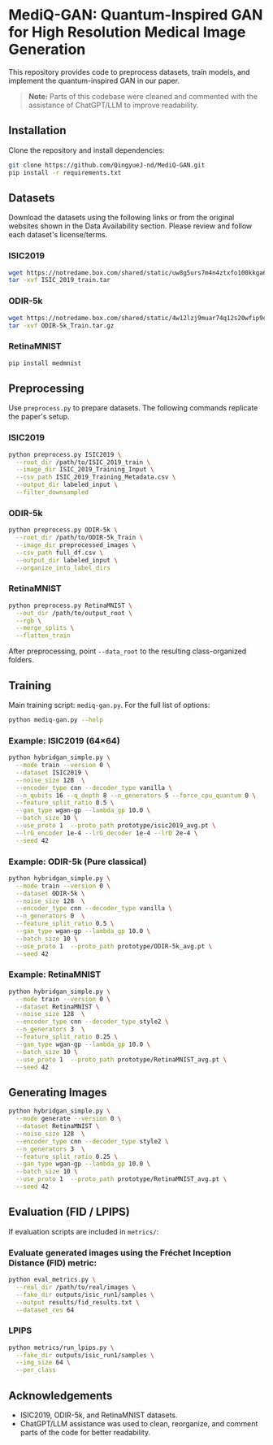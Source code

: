 # MediQ-GAN: Quantum-Inspired GAN for High Resolution Medical Image Generation

This repository provides code to preprocess datasets, train models, and implement the quantum-inspired GAN in our paper.

> **Note:** Parts of this codebase were cleaned and commented with the assistance of ChatGPT/LLM to improve readability.

## Installation

Clone the repository and install dependencies:

```bash
git clone https://github.com/QingyueJ-nd/MediQ-GAN.git
pip install -r requirements.txt
```

## Datasets

Download the datasets using the following links or from the original websites shown in the Data Availability section. 
Please review and follow each dataset's license/terms.

### ISIC2019

```bash
wget https://notredame.box.com/shared/static/uw8g5urs7m4n4ztxfo100kkga6arzi9k.tar -O ISIC_2019_train.tar
tar -xvf ISIC_2019_train.tar
```

### ODIR-5k

```bash
wget https://notredame.box.com/shared/static/4w12lzj9muar74q12s20wfip9c9hn616.gz -O ODIR-5k_Train.tar.gz
tar -xvf ODIR-5k_Train.tar.gz
```

### RetinaMNIST

```bash
pip install medmnist
```

## Preprocessing

Use `preprocess.py` to prepare datasets. The following commands replicate the paper's setup.

### ISIC2019

```bash
python preprocess.py ISIC2019 \
  --root_dir /path/to/ISIC_2019_train \
  --image_dir ISIC_2019_Training_Input \
  --csv_path ISIC_2019_Training_Metadata.csv \
  --output_dir labeled_input \
  --filter_downsampled
```

### ODIR-5k

```bash
python preprocess.py ODIR-5k \
  --root_dir /path/to/ODIR-5k_Train \
  --image_dir preprocessed_images \
  --csv_path full_df.csv \
  --output_dir labeled_input \
  --organize_into_label_dirs
```

### RetinaMNIST

```bash
python preprocess.py RetinaMNIST \
  --out_dir /path/to/output_root \
  --rgb \
  --merge_splits \
  --flatten_train
```

After preprocessing, point `--data_root` to the resulting class-organized folders.

## Training

Main training script: `mediq-gan.py`. For the full list of options:

```bash
python mediq-gan.py --help
```

### Example: ISIC2019 (64×64)

```bash
python hybridgan_simple.py \
  --mode train --version 0 \
  --dataset ISIC2019 \
  --noise_size 128  \
  --encoder_type cnn --decoder_type vanilla \
  --n_qubits 16 --q_depth 8 --n_generators 5 --force_cpu_quantum 0 \
  --feature_split_ratio 0.5 \
  --gan_type wgan-gp --lambda_gp 10.0 \
  --batch_size 10 \
  --use_proto 1  --proto_path prototype/isic2019_avg.pt \
  --lrG_encoder 1e-4 --lrG_decoder 1e-4 --lrD 2e-4 \
  --seed 42
```

### Example: ODIR-5k (Pure classical)

```bash
python hybridgan_simple.py \
  --mode train --version 0 \
  --dataset ODIR-5k \
  --noise_size 128  \
  --encoder_type cnn --decoder_type vanilla \
  --n_generators 0  \
  --feature_split_ratio 0.5 \
  --gan_type wgan-gp --lambda_gp 10.0 \
  --batch_size 10 \
  --use_proto 1  --proto_path prototype/ODIR-5k_avg.pt \
  --seed 42
```

### Example: RetinaMNIST

```bash
python hybridgan_simple.py \
  --mode train --version 0 \
  --dataset RetinaMNIST \
  --noise_size 128  \
  --encoder_type cnn --decoder_type style2 \
  --n_generators 3  \
  --feature_split_ratio 0.25 \
  --gan_type wgan-gp --lambda_gp 10.0 \
  --batch_size 10 \
  --use_proto 1  --proto_path prototype/RetinaMNIST_avg.pt \
  --seed 42
```

## Generating Images

```bash
python hybridgan_simple.py \
  --mode generate --version 0 \
  --dataset RetinaMNIST \
  --noise_size 128  \
  --encoder_type cnn --decoder_type style2 \
  --n_generators 3  \
  --feature_split_ratio 0.25 \
  --gan_type wgan-gp --lambda_gp 10.0 \
  --batch_size 10 \
  --use_proto 1  --proto_path prototype/RetinaMNIST_avg.pt \
  --seed 42
```

## Evaluation (FID / LPIPS)

If evaluation scripts are included in `metrics/`:

### Evaluate generated images using the Fréchet Inception Distance (FID) metric:

```bash
python eval_metrics.py \
  --real_dir /path/to/real/images \
  --fake_dir outputs/isic_run1/samples \
  --output results/fid_results.txt \
  --dataset_res 64
```

### LPIPS

```bash
python metrics/run_lpips.py \
  --fake_dir outputs/isic_run1/samples \
  --img_size 64 \
  --per_class
```



## Acknowledgements

* ISIC2019, ODIR-5k, and RetinaMNIST datasets.
* ChatGPT/LLM assistance was used to clean, reorganize, and comment parts of the code for better readability.
